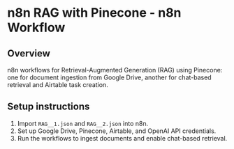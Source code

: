# n8n RAG with Pinecone - n8n Workflow

## Overview
n8n workflows for Retrieval-Augmented Generation (RAG) using Pinecone: one for document ingestion from Google Drive, another for chat-based retrieval and Airtable task creation.

## Setup instructions
1. Import `RAG__1.json` and `RAG__2.json` into n8n.
2. Set up Google Drive, Pinecone, Airtable, and OpenAI API credentials.
3. Run the workflows to ingest documents and enable chat-based retrieval.